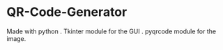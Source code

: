 # QR-Code-Generator
Made with python  . Tkinter module for the GUI  .   pyqrcode module for the image.
